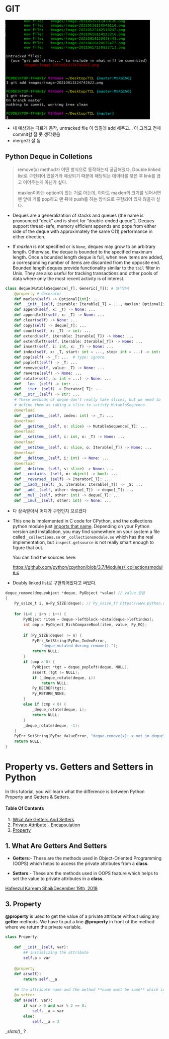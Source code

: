 # GIT



![image-20210618115431264](images/image-20210618115431264.png)

- 내 예상과는 다르게 동작, untracked file 이 있길래 add 해주고... 아 그리고 전체 commit함 잘 못 생각했음
- merge가 잘 됨





## Python Deque in Colletions 

> remove(x) method가 어떤 방식으로 동작하는지 궁금해졌다. Double linked list로 구현되어 있을거라 예상되기 때문에 해당되는 데이터를 찾은 후 link를 끊고 이어주는게 아닌가 싶다.
>
> maxlen이라는 option이 있는 거로 아는데, 아마도 maxlen의 크기를 넘어서면 맨 앞에 거를 pop하고 맨 뒤에 push를 하는 방식으로 구현되어 있지 않을까 싶다. 

- Deques are a generalization of stacks and queues (the name is pronounced “deck” and is short for “double-ended queue”). Deques support thread-safe, memory efficient appends and pops from either side of the deque with approximately the same O(1) performance in either direction.

- If *maxlen* is not specified or is `None`, deques may grow to an arbitrary length. Otherwise, the deque is bounded to the specified maximum length. Once a bounded length deque is full, when new items are added, a corresponding number of items are discarded from the opposite end. Bounded length deques provide functionality similar to the `tail` filter in Unix. They are also useful for tracking transactions and other pools of data where only the most recent activity is of interest.

```python
class deque(MutableSequence[_T], Generic[_T]): # 멀티상속
    @property # decorator
    def maxlen(self) -> Optional[int]: ...
    def __init__(self, iterable: Iterable[_T] = ..., maxlen: Optional[int] = ...) -> None: ...
    def append(self, x: _T) -> None: ...
    def appendleft(self, x: _T) -> None: ...
    def clear(self) -> None: ...
    def copy(self) -> deque[_T]: ...
    def count(self, x: _T) -> int: ...
    def extend(self, iterable: Iterable[_T]) -> None: ...
    def extendleft(self, iterable: Iterable[_T]) -> None: ...
    def insert(self, i: int, x: _T) -> None: ...
    def index(self, x: _T, start: int = ..., stop: int = ...) -> int: ...
    def pop(self) -> _T: ...  # type: ignore
    def popleft(self) -> _T: ...
    def remove(self, value: _T) -> None: ...
    def reverse(self) -> None: ...
    def rotate(self, n: int = ...) -> None: ...
    def __len__(self) -> int: ...
    def __iter__(self) -> Iterator[_T]: ...
    def __str__(self) -> str: ...
    # These methods of deque don't really take slices, but we need to
    # define them as taking a slice to satisfy MutableSequence.
    @overload
    def __getitem__(self, index: int) -> _T: ...
    @overload
    def __getitem__(self, s: slice) -> MutableSequence[_T]: ...
    @overload
    def __setitem__(self, i: int, x: _T) -> None: ...
    @overload
    def __setitem__(self, s: slice, o: Iterable[_T]) -> None: ...
    @overload
    def __delitem__(self, i: int) -> None: ...
    @overload
    def __delitem__(self, s: slice) -> None: ...
    def __contains__(self, o: object) -> bool: ...
    def __reversed__(self) -> Iterator[_T]: ...
    def __iadd__(self: _S, iterable: Iterable[_T]) -> _S: ...
    def __add__(self, other: deque[_T]) -> deque[_T]: ...
    def __mul__(self, other: int) -> deque[_T]: ...
    def __imul__(self, other: int) -> None: ...
```

- 다 상속받아서 어디가 구현인지 모르겠다

- This one is implemented in C code for CPython, and the collections python module just [imports that name](https://github.com/python/cpython/blob/3.7/Lib/collections/__init__.py#L30). Depending on your Python version and installation, you may find somewhere on your system a file called `_collections.so` or `_collectionsmodule.so` which has the real implementation, but `inspect.getsource` is not really smart enough to figure that out.

  You can find the sources here:

  https://github.com/python/cpython/blob/3.7/Modules/_collectionsmodule.c

- Doubly linked list로 구현되어있다고 써있다.

```C
deque_remove(dequeobject *deque, PyObject *value) // value 받음
{
    Py_ssize_t i, n=Py_SIZE(deque); // Py_ssize_t? https://www.python.org/dev/peps/pep-0353/

    for (i=0 ; i<n ; i++) {
        PyObject *item = deque->leftblock->data[deque->leftindex];
        int cmp = PyObject_RichCompareBool(item, value, Py_EQ);

        if (Py_SIZE(deque) != n) {
            PyErr_SetString(PyExc_IndexError,
                "deque mutated during remove().");
            return NULL;
        }
        if (cmp > 0) {
            PyObject *tgt = deque_popleft(deque, NULL);
            assert (tgt != NULL);
            if (_deque_rotate(deque, i))
                return NULL;
            Py_DECREF(tgt);
            Py_RETURN_NONE;
        }
        else if (cmp < 0) {
            _deque_rotate(deque, i);
            return NULL;
        }
        _deque_rotate(deque, -1);
    }
    PyErr_SetString(PyExc_ValueError, "deque.remove(x): x not in deque");
    return NULL;
}
```



# Property vs. Getters and Setters in Python

In this tutorial, you will learn what the difference is between Python Property and Getters & Setters.

#### Table Of Contents

1. [What Are Getters And Setters](https://www.datacamp.com/community/tutorials/property-getters-setters?utm_source=adwords_ppc&utm_campaignid=1455363063&utm_adgroupid=65083631748&utm_device=c&utm_keyword=&utm_matchtype=b&utm_network=g&utm_adpostion=&utm_creative=332602034361&utm_targetid=aud-299261629574:dsa-429603003980&utm_loc_interest_ms=&utm_loc_physical_ms=1009871&gclid=Cj0KCQjw5auGBhDEARIsAFyNm9GyPWeYHpEFf9cYB44KF5ra4btidIqMH49lzE8hI0I2qDGazuI_QX0aAsAwEALw_wcB#WGS) 
2. [Private Attribute - Encapsulation](https://www.datacamp.com/community/tutorials/property-getters-setters?utm_source=adwords_ppc&utm_campaignid=1455363063&utm_adgroupid=65083631748&utm_device=c&utm_keyword=&utm_matchtype=b&utm_network=g&utm_adpostion=&utm_creative=332602034361&utm_targetid=aud-299261629574:dsa-429603003980&utm_loc_interest_ms=&utm_loc_physical_ms=1009871&gclid=Cj0KCQjw5auGBhDEARIsAFyNm9GyPWeYHpEFf9cYB44KF5ra4btidIqMH49lzE8hI0I2qDGazuI_QX0aAsAwEALw_wcB#PE) 
3. [Property](https://www.datacamp.com/community/tutorials/property-getters-setters?utm_source=adwords_ppc&utm_campaignid=1455363063&utm_adgroupid=65083631748&utm_device=c&utm_keyword=&utm_matchtype=b&utm_network=g&utm_adpostion=&utm_creative=332602034361&utm_targetid=aud-299261629574:dsa-429603003980&utm_loc_interest_ms=&utm_loc_physical_ms=1009871&gclid=Cj0KCQjw5auGBhDEARIsAFyNm9GyPWeYHpEFf9cYB44KF5ra4btidIqMH49lzE8hI0I2qDGazuI_QX0aAsAwEALw_wcB#property)



## 1. What Are Getters And Setters

- **Getters**:- These are the methods used in Object-Oriented Programming (OOPS) which helps to access the private attributes from a **class**.

- **Setters**:- These are the methods used in OOPS feature which helps to set the value to private attributes in a **class**.



[Hafeezul Kareem ShaikDecember 19th, 2018](https://www.datacamp.com/profile/hafeezulkareem)



## 3. Property

**@property** is used to get the value of a private attribute without using any **getter** methods. We have to put a line **@property** in front of the method where we return the private variable.

```python
class Property:

    def __init__(self, var):
        ## initializing the attribute
        self.a = var

    @property
    def a(self):
        return self.__a

    ## the attribute name and the method **name must be same** which is used to set the value for the attribute
    @a.setter
    def a(self, var):
        if var > 0 and var % 2 == 0:
            self.__a = var
        else:
            self.__a = 2
```









\__slots()__ ?